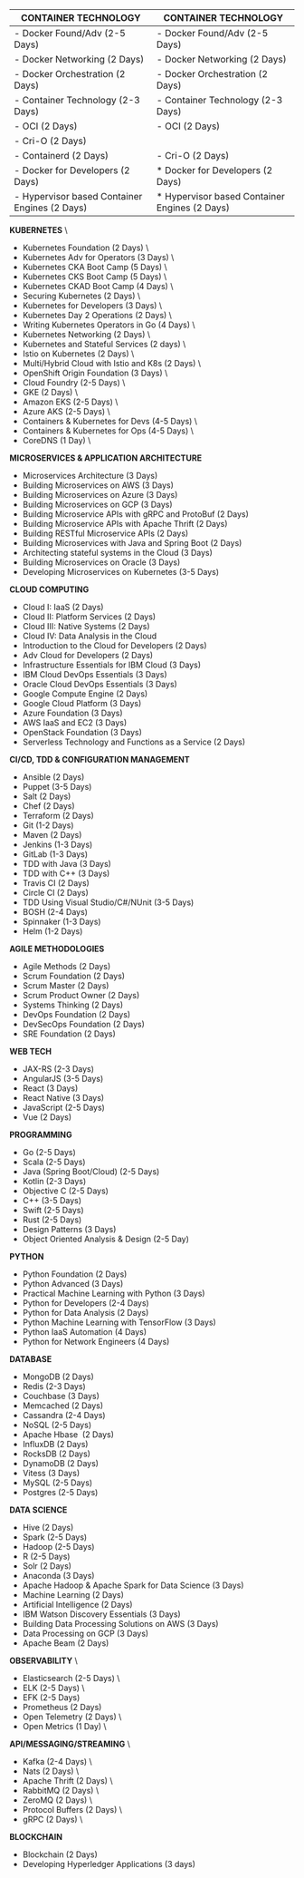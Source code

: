 | **CONTAINER TECHNOLOGY** | **CONTAINER TECHNOLOGY** |
| ------------------------ | ------------------------ |
| - Docker Found/Adv (2-5 Days) | - Docker Found/Adv (2-5 Days) |
| - Docker Networking (2 Days) | - Docker Networking (2 Days) |
| - Docker Orchestration (2 Days) | - Docker Orchestration (2 Days) |
| - Container Technology (2-3 Days) | - Container Technology (2-3 Days) |
| - OCI (2 Days) | - OCI (2 Days) |
| - Cri-O (2 Days) |
| - Containerd (2 Days) | - Cri-O (2 Days) |
| - Docker for Developers (2 Days) | * Docker for Developers (2 Days) |
| - Hypervisor based Container Engines (2 Days) |  * Hypervisor based Container Engines (2 Days) |


**KUBERNETES** \
- Kubernetes Foundation (2 Days) \
- Kubernetes Adv for Operators (3 Days) \
- Kubernetes CKA Boot Camp (5 Days) \
- Kubernetes CKS Boot Camp (5 Days) \
- Kubernetes CKAD Boot Camp (4 Days) \
- Securing Kubernetes (2 Days) \
- Kubernetes for Developers (3 Days) \
- Kubernetes Day 2 Operations (2 Days) \
- Writing Kubernetes Operators in Go (4 Days) \
- Kubernetes Networking (2 Days) \
- Kubernetes and Stateful Services (2 days) \
- Istio on Kubernetes (2 Days) \
- Multi/Hybrid Cloud with Istio and K8s (2 Days) \
- OpenShift Origin Foundation (3 Days) \
- Cloud Foundry (2-5 Days) \
- GKE (2 Days) \
- Amazon EKS (2-5 Days) \
- Azure AKS (2-5 Days) \
- Containers & Kubernetes for Devs (4-5 Days) \
- Containers & Kubernetes for Ops (4-5 Days) \
- CoreDNS (1 Day) \

**MICROSERVICES & APPLICATION ARCHITECTURE**
- Microservices Architecture (3 Days)
- Building Microservices on AWS (3 Days)
- Building Microservices on Azure (3 Days)
- Building Microservices on GCP (3 Days)
- Building Microservice APIs with gRPC and ProtoBuf (2 Days)
- Building Microservice APIs with Apache Thrift (2 Days)
- Building RESTful Microservice APIs (2 Days)
- Building Microservices with Java and Spring Boot (2 Days)
- Architecting stateful systems in the Cloud (3 Days)
- Building Microservices on Oracle (3 Days)
- Developing Microservices on Kubernetes (3-5 Days)

**CLOUD COMPUTING**
- Cloud I: IaaS (2 Days)
- Cloud II: Platform Services (2 Days)
- Cloud III: Native Systems (2 Days)
- Cloud IV: Data Analysis in the Cloud
- Introduction to the Cloud for Developers (2 Days)
- Adv Cloud for Developers (2 Days)
- Infrastructure Essentials for IBM Cloud (3 Days)
- IBM Cloud DevOps Essentials (3 Days)
- Oracle Cloud DevOps Essentials (3 Days)
- Google Compute Engine (2 Days)
- Google Cloud Platform (3 Days)
- Azure Foundation (3 Days)
- AWS IaaS and EC2 (3 Days)
- OpenStack Foundation (3 Days)
- Serverless Technology and Functions as a Service (2 Days)

**CI/CD, TDD & CONFIGURATION MANAGEMENT**
- Ansible (2 Days)
- Puppet (3-5 Days)
- Salt (2 Days)
- Chef (2 Days)
- Terraform (2 Days)
- Git (1-2 Days)
- Maven (2 Days)
- Jenkins (1-3 Days)
- GitLab (1-3 Days)
- TDD with Java (3 Days)
- TDD with C++ (3 Days)
- Travis CI (2 Days)
- Circle CI (2 Days)
- TDD Using Visual Studio/C#/NUnit (3-5 Days)
- BOSH (2-4 Days)
- Spinnaker (1-3 Days)
- Helm (1-2 Days)

**AGILE METHODOLOGIES**
- Agile Methods (2 Days)
- Scrum Foundation (2 Days)
- Scrum Master (2 Days)
- Scrum Product Owner (2 Days)
- Systems Thinking (2 Days)
- DevOps Foundation (2 Days)
- DevSecOps Foundation (2 Days)
- SRE Foundation (2 Days)

**WEB TECH**
- JAX-RS (2-3 Days)
- AngularJS (3-5 Days)
- React (3 Days)
- React Native (3 Days)
- JavaScript (2-5 Days)
- Vue (2 Days)

**PROGRAMMING**
- Go (2-5 Days)
- Scala (2-5 Days)
- Java (Spring Boot/Cloud) (2-5 Days)
- Kotlin (2-3 Days)
- Objective C (2-5 Days)
- C++ (3-5 Days)
- Swift (2-5 Days)
- Rust (2-5 Days)
- Design Patterns (3 Days)
- Object Oriented Analysis & Design (2-5 Day)

**PYTHON**
- Python Foundation (2 Days)
- Python Advanced (3 Days)
- Practical Machine Learning with Python (3 Days)
- Python for Developers (2-4 Days)
- Python for Data Analysis (2 Days)
- Python Machine Learning with TensorFlow (3 Days)
- Python IaaS Automation (4 Days)
- Python for Network Engineers (4 Days)

**DATABASE**
- MongoDB (2 Days)
- Redis (2-3 Days)
- Couchbase (3 Days)
- Memcached (2 Days)
- Cassandra (2-4 Days)
- NoSQL (2-5 Days)
- Apache Hbase  (2 Days)
- InfluxDB (2 Days)
- RocksDB (2 Days)
- DynamoDB (2 Days)
- Vitess (3 Days)
- MySQL (2-5 Days)
- Postgres (2-5 Days)

**DATA SCIENCE**
- Hive (2 Days)
- Spark (2-5 Days)
- Hadoop (2-5 Days)
- R (2-5 Days)
- Solr (2 Days)
- Anaconda (3 Days)
- Apache Hadoop & Apache Spark for Data Science (3 Days)
- Machine Learning (2 Days)
- Artificial Intelligence (2 Days)
- IBM Watson Discovery Essentials (3 Days)
- Building Data Processing Solutions on AWS (3 Days)
- Data Processing on GCP (3 Days)
- Apache Beam (2 Days)

**OBSERVABILITY** \
- Elasticsearch (2-5 Days) \
- ELK (2-5 Days) \
- EFK (2-5 Days) <br>
- Prometheus (2 Days) <br>
- Open Telemetry (2 Days) \
- Open Metrics (1 Day) \

**API/MESSAGING/STREAMING** \
- Kafka (2-4 Days) \
- Nats (2 Days) \
- Apache Thrift (2 Days) \
- RabbitMQ (2 Days) \
- ZeroMQ (2 Days) \
- Protocol Buffers (2 Days) \
- gRPC (2 Days) \

**BLOCKCHAIN**
- Blockchain (2 Days)
- Developing Hyperledger Applications (3 days)
